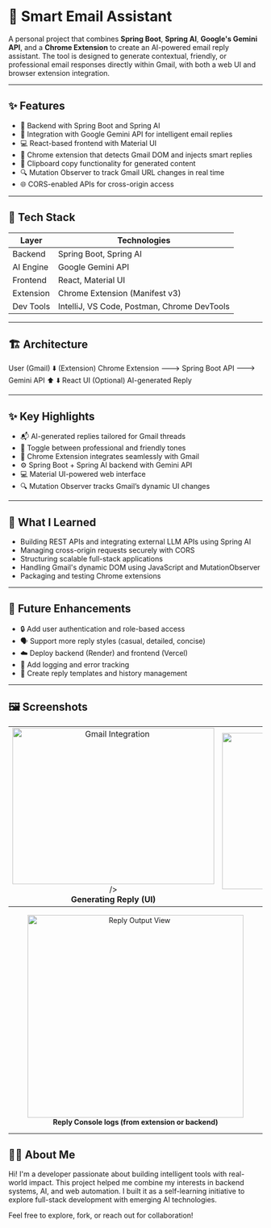 # 📧 Smart Email Assistant

A personal project that combines **Spring Boot**, **Spring AI**, **Google's Gemini API**, and a **Chrome Extension** to create an AI-powered email reply assistant. The tool is designed to generate contextual, friendly, or professional email responses directly within Gmail, with both a web UI and browser extension integration.

---

## ✨ Features

- 🔐 Backend with Spring Boot and Spring AI
- 📡 Integration with Google Gemini API for intelligent email replies
- 💻 React-based frontend with Material UI
- 🧩 Chrome extension that detects Gmail DOM and injects smart replies
- 🧠 Clipboard copy functionality for generated content
- 🔍 Mutation Observer to track Gmail URL changes in real time
- 🌐 CORS-enabled APIs for cross-origin access

---

## 🧰 Tech Stack

| Layer        | Technologies                        |
|-------------|-------------------------------------|
| Backend      | Spring Boot, Spring AI              |
| AI Engine    | Google Gemini API                   |
| Frontend     | React, Material UI                  |
| Extension    | Chrome Extension (Manifest v3)      |
| Dev Tools    | IntelliJ, VS Code, Postman, Chrome DevTools |

---

## 🏗️ Architecture

User (Gmail) 
   ⬇️ (Extension)
Chrome Extension ———> Spring Boot API ———> Gemini API
        ⬆️                            ⬇️
     React UI (Optional)         AI-generated Reply

---

## ✨ Key Highlights

- 📬 AI-generated replies tailored for Gmail threads
- 🧠 Toggle between professional and friendly tones
- 🧩 Chrome Extension integrates seamlessly with Gmail
- ⚙️ Spring Boot + Spring AI backend with Gemini API
- 💻 Material UI-powered web interface
- 🔍 Mutation Observer tracks Gmail’s dynamic UI changes

---

## 🧠 What I Learned

- Building REST APIs and integrating external LLM APIs using Spring AI
- Managing cross-origin requests securely with CORS
- Structuring scalable full-stack applications
- Handling Gmail's dynamic DOM using JavaScript and MutationObserver
- Packaging and testing Chrome extensions

---

## 🚧 Future Enhancements

- 🔒 Add user authentication and role-based access
- 🗣️ Support more reply styles (casual, detailed, concise)
- ☁️ Deploy backend (Render) and frontend (Vercel)
- 📝 Add logging and error tracking
- 📜 Create reply templates and history management

---

## 🖼️ Screenshots

<table>
  <tr>
    <td align="center">
      <img width="400" height="310" alt="Gmail Integration" src=<img width="811" height="540" alt="20 07 2025_18 51 38_REC" src="https://github.com/user-attachments/assets/db19f694-f6e1-4547-997c-c6b11cdcd098" />
 />
      <br><strong>Generating Reply (UI)</strong>
    </td>
    <td align="center">
      <img width="400" height="310" alt="AI Reply Interface" src="https://github.com/user-attachments/assets/5d6662d2-48ce-44a6-a0ca-c2c076022432" />
      <br><strong>AI Reply Interface</strong>
    </td>
  </tr>
</table>
<p align="center">
  <img width="428" height="402" alt="Reply Output View" src="https://github.com/user-attachments/assets/8ffd74f2-685b-42ad-a6bd-beb57437a18b" />
  <br><strong>Reply Console logs (from extension or backend)</strong>
</p>

---

## 🙋‍♀️ About Me
Hi! I'm a developer passionate about building intelligent tools with real-world impact. This project helped me combine my interests in backend systems, AI, and web automation. I built it as a self-learning initiative to explore full-stack development with emerging AI technologies.

Feel free to explore, fork, or reach out for collaboration!
